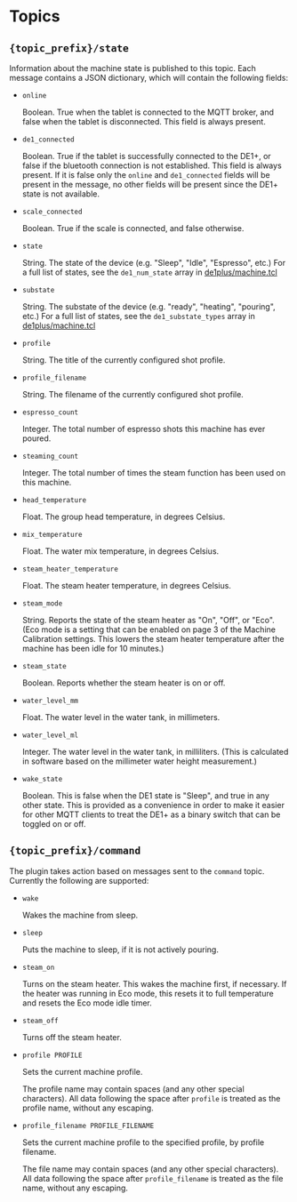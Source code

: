 # Topics

## `{topic_prefix}/state`

Information about the machine state is published to this topic.  Each message
contains a JSON dictionary, which will contain the following fields:

* `online`

  Boolean.  True when the tablet is connected to the MQTT broker, and false
  when the tablet is disconnected.  This field is always present.

* `de1_connected`

  Boolean.  True if the tablet is successfully connected to the DE1+, or false
  if the bluetooth connection is not established.  This field is always
  present.  If it is false only the `online` and `de1_connected` fields will be
  present in the message, no other fields will be present since the DE1+ state
  is not available.

* `scale_connected`

  Boolean.  True if the scale is connected, and false otherwise.

* `state`

  String.  The state of the device (e.g. "Sleep", "Idle", "Espresso", etc.)
  For a full list of states, see the `de1_num_state` array in
  [de1plus/machine.tcl](https://github.com/decentespresso/de1app/blob/b3e3a01ce9019623746c36c96313976489c48a2b/de1plus/machine.tcl#L506)

* `substate`

  String.  The substate of the device (e.g. "ready", "heating", "pouring", etc.)
  For a full list of states, see the `de1_substate_types` array in
  [de1plus/machine.tcl](https://github.com/decentespresso/de1app/blob/b3e3a01ce9019623746c36c96313976489c48a2b/de1plus/machine.tcl#L537)

* `profile`

  String.  The title of the currently configured shot profile.

* `profile_filename`

  String.  The filename of the currently configured shot profile.

* `espresso_count`

  Integer.  The total number of espresso shots this machine has ever poured.

* `steaming_count`

  Integer.  The total number of times the steam function has been used on this
  machine.

* `head_temperature`

  Float.  The group head temperature, in degrees Celsius.

* `mix_temperature`

  Float.  The water mix temperature, in degrees Celsius.

* `steam_heater_temperature`

  Float.  The steam heater temperature, in degrees Celsius.

* `steam_mode`

  String.  Reports the state of the steam heater as "On", "Off", or "Eco".
  (Eco mode is a setting that can be enabled on page 3 of the Machine
  Calibration settings.  This lowers the steam heater temperature after the
  machine has been idle for 10 minutes.)

* `steam_state`

  Boolean.  Reports whether the steam heater is on or off.

* `water_level_mm`

  Float.  The water level in the water tank, in millimeters.

* `water_level_ml`

  Integer.  The water level in the water tank, in milliliters.  (This is
  calculated in software based on the millimeter water height measurement.)

* `wake_state`

  Boolean.  This is false when the DE1 state is "Sleep", and true in any other
  state.  This is provided as a convenience in order to make it easier for
  other MQTT clients to treat the DE1+ as a binary switch that can be toggled
  on or off.

## `{topic_prefix}/command`

The plugin takes action based on messages sent to the `command` topic.
Currently the following are supported:

* `wake`

  Wakes the machine from sleep.

* `sleep`

  Puts the machine to sleep, if it is not actively pouring.

* `steam_on`

  Turns on the steam heater.  This wakes the machine first, if necessary.
  If the heater was running in Eco mode, this resets it to full temperature and
  resets the Eco mode idle timer.

* `steam_off`

  Turns off the steam heater.

* `profile PROFILE`

  Sets the current machine profile.

  The profile name may contain spaces (and any other special characters).  All
  data following the space after `profile` is treated as the profile name,
  without any escaping.

* `profile_filename PROFILE_FILENAME`

  Sets the current machine profile to the specified profile, by profile
  filename.

  The file name may contain spaces (and any other special characters).  All
  data following the space after `profile_filename` is treated as the file
  name, without any escaping.

